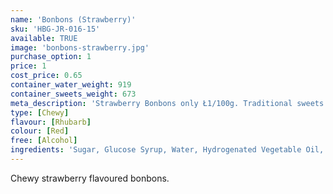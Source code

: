 ```yaml
---
name: 'Bonbons (Strawberry)'
sku: 'HBG-JR-016-15'
available: TRUE
image: 'bonbons-strawberry.jpg'
purchase_option: 1
price: 1
cost_price: 0.65
container_water_weight: 919
container_sweets_weight: 673
meta_description: 'Strawberry Bonbons only Ł1/100g. Traditional sweets and more at Humbugs Confectionery Store. Specialists in satisfying your sweet tooth!'
type: [Chewy]
flavour: [Rhubarb]
colour: [Red]
free: [Alcohol]
ingredients: 'Sugar, Glucose Syrup, Water, Hydrogenated Vegetable Oil, Dextrose, Sorbitol, Gelatine, Citric Acid, Flavourings, Emulsifier: E471, Colour: E120'
---
```

Chewy strawberry flavoured bonbons.
